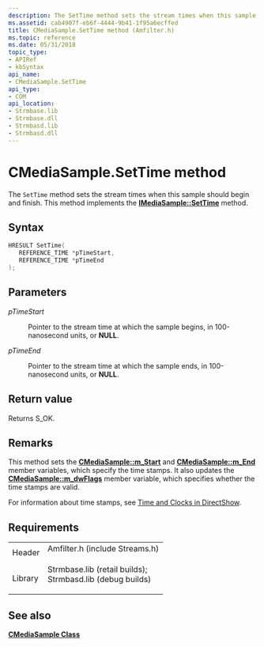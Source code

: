 ```yaml
---
description: The SetTime method sets the stream times when this sample should begin and finish. This method implements the IMediaSample::SetTime method.
ms.assetid: cab4907f-eb6f-4444-9b41-1f95a6ecffed
title: CMediaSample.SetTime method (Amfilter.h)
ms.topic: reference
ms.date: 05/31/2018
topic_type: 
- APIRef
- kbSyntax
api_name: 
- CMediaSample.SetTime
api_type: 
- COM
api_location: 
- Strmbase.lib
- Strmbase.dll
- Strmbasd.lib
- Strmbasd.dll
---
```


# CMediaSample.SetTime method

The `SetTime` method sets the stream times when this sample should begin and finish. This method implements the [**IMediaSample::SetTime**](/windows/desktop/api/Strmif/nf-strmif-imediasample-settime) method.

## Syntax


```C++
HRESULT SetTime(
   REFERENCE_TIME *pTimeStart,
   REFERENCE_TIME *pTimeEnd
);
```



## Parameters

<dl> <dt>

*pTimeStart* 
</dt> <dd>

Pointer to the stream time at which the sample begins, in 100-nanosecond units, or **NULL**.

</dd> <dt>

*pTimeEnd* 
</dt> <dd>

Pointer to the stream time at which the sample ends, in 100-nanosecond units, or **NULL**.

</dd> </dl>

## Return value

Returns S\_OK.

## Remarks

This method sets the [**CMediaSample::m\_Start**](cmediasample-m-start.md) and [**CMediaSample::m\_End**](cmediasample-m-end.md) member variables, which specify the time stamps. It also updates the [**CMediaSample::m\_dwFlags**](cmediasample-m-dwflags.md) member variable, which specifies whether the time stamps are valid.

For information about time stamps, see [Time and Clocks in DirectShow](time-and-clocks-in-directshow.md).

## Requirements



|                    |                                                                                                                                                                                            |
|--------------------|--------------------------------------------------------------------------------------------------------------------------------------------------------------------------------------------|
| Header<br/>  | <dl> <dt>Amfilter.h (include Streams.h)</dt> </dl>                                                                                  |
| Library<br/> | <dl> <dt>Strmbase.lib (retail builds); </dt> <dt>Strmbasd.lib (debug builds)</dt> </dl> |



## See also

<dl> <dt>

[**CMediaSample Class**](cmediasample.md)
</dt> </dl>

 

 




